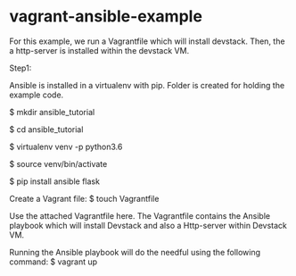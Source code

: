 # vagrant-ansible-example

For this example, we run a Vagrantfile which will install devstack.
Then, the a http-server is installed within the devstack VM. 

Step1:

Ansible is installed in a virtualenv with pip. Folder is created for holding the example code.

$ mkdir ansible_tutorial

$ cd ansible_tutorial

$ virtualenv venv -p python3.6

$ source venv/bin/activate

$ pip install ansible flask

Create a Vagrant file:
$ touch Vagrantfile

Use the attached Vagrantfile here. The Vagrantfile contains the Ansible playbook which will install Devstack and also a Http-server within Devstack VM. 

Running the Ansible playbook will do the needful using the following command:
$ vagrant up
